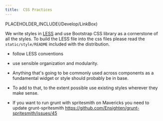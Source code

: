 ```yaml
---
title:  CSS Practices 
---
```

PLACEHOLDER_INCLUDE(/Develop/LinkBox)


We write styles in [LESS](http://lesscss.org/) and use Bootstrap CSS library as a cornerstone of all the styles. To build the LESS file into the css files please read the `static/style/README` included with the distribution.

* follow LESS conventions
* use sensible organization and modularity.
* Anything that's going to be commonly used across components as a fundamental widget or style should probably be in base.  
* To add to that, to the extent possible use existing styles wherever they make sense.

* If you want to run grunt with spritesmith on Mavericks you need to update grunt-spritesmith https://github.com/Ensighten/grunt-spritesmith/issues/45

